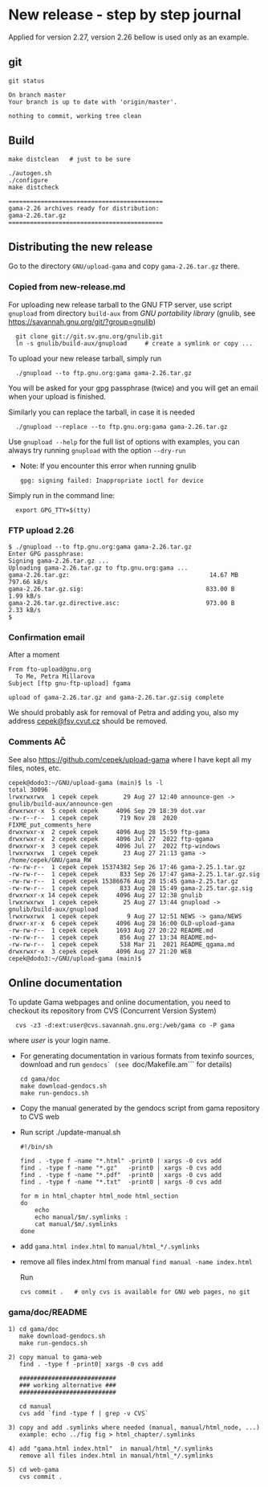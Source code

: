 # New release  - step by step journal

 Applied for version 2.27, version 2.26 bellow is used only as an example.

## git

    git status

    On branch master
    Your branch is up to date with 'origin/master'.

    nothing to commit, working tree clean


## Build 

```
make distclean   # just to be sure

./autogen.sh
./configure
make distcheck
```
```
===========================================
gama-2.26 archives ready for distribution: 
gama-2.26.tar.gz
===========================================
```

## Distributing the new release

Go to the directory ```GNU/upload-gama``` and copy ```gama-2.26.tar.gz``` there.

### Copied from new-release.md 

For uploading new release tarball to the GNU FTP server, use script
```gnupload``` from directory ```build-aux``` from *GNU
portability library* (gnulib, see
https://savannah.gnu.org/git/?group=gnulib)

      git clone git://git.sv.gnu.org/gnulib.git
      ln -s gnulib/build-aux/gnupload     # create a symlink or copy ...

To upload your new release tarball, simply run

      ./gnupload --to ftp.gnu.org:gama gama-2.26.tar.gz

You will be asked for your gpg passphrase (twice) and you will get
an email when your upload is finished.

Similarly you can replace the tarball, in case it is needed

      ./gnupload --replace --to ftp.gnu.org:gama gama-2.26.tar.gz

Use ```gnupload --help``` for the full list of options with examples, you
can always try running ```gnupload``` with the option ```--dry-run```

* Note: If you encounter this error when running gnulib

      gpg: signing failed: Inappropriate ioctl for device

Simply run in the command line:

      export GPG_TTY=$(tty)

### FTP upload 2.26

```
$ ./gnupload --to ftp.gnu.org:gama gama-2.26.tar.gz 
Enter GPG passphrase: 
Signing gama-2.26.tar.gz ...
Uploading gama-2.26.tar.gz to ftp.gnu.org:gama ...
gama-2.26.tar.gz:                                       14.67 MB  797.66 kB/s  
gama-2.26.tar.gz.sig:                                  833.00 B     1.99 kB/s  
gama-2.26.tar.gz.directive.asc:                        973.00 B     2.33 kB/s  
$ 
```
### Confirmation email

After a moment
```
From fto-upload@gnu.org
  To Me, Petra Millarova
Subject [ftp gnu-ftp-upload] fgama

upload of gama-2.26.tar.gz and gama-2.26.tar.gz.sig complete
```
We should probably ask for removal of Petra and adding you, 
also my address cepek@fsv.cvut.cz should be removed.


### Comments AČ

See also https://github.com/cepek/upload-gama where I have 
kept all my files, notes, etc. 

```
cepek@dodo3:~/GNU/upload-gama (main)$ ls -l
total 30096
lrwxrwxrwx  1 cepek cepek       29 Aug 27 12:40 announce-gen -> gnulib/build-aux/announce-gen
drwxrwxr-x  5 cepek cepek     4096 Sep 29 18:39 dot.var
-rw-r--r--  1 cepek cepek      719 Nov 28  2020 FIXME_put_comments_here
drwxrwxr-x  2 cepek cepek     4096 Aug 28 15:59 ftp-gama
drwxrwxr-x  2 cepek cepek     4096 Jul 27  2022 ftp-qgama
drwxrwxr-x  3 cepek cepek     4096 Jul 27  2022 ftp-windows
lrwxrwxrwx  1 cepek cepek       23 Aug 27 21:13 gama -> /home/cepek/GNU/gama_RW
-rw-rw-r--  1 cepek cepek 15374382 Sep 26 17:46 gama-2.25.1.tar.gz
-rw-rw-r--  1 cepek cepek      833 Sep 26 17:47 gama-2.25.1.tar.gz.sig
-rw-rw-r--  1 cepek cepek 15386676 Aug 28 15:45 gama-2.25.tar.gz
-rw-rw-r--  1 cepek cepek      833 Aug 28 15:49 gama-2.25.tar.gz.sig
drwxrwxr-x 14 cepek cepek     4096 Aug 27 12:38 gnulib
lrwxrwxrwx  1 cepek cepek       25 Aug 27 13:44 gnupload -> gnulib/build-aux/gnupload
lrwxrwxrwx  1 cepek cepek        9 Aug 27 12:51 NEWS -> gama/NEWS
drwxr-xr-x  6 cepek cepek     4096 Aug 28 16:00 OLD-upload-gama
-rw-rw-r--  1 cepek cepek     1693 Aug 27 20:22 README.md
-rw-rw-r--  1 cepek cepek      856 Aug 27 13:34 README.md~
-rw-rw-r--  1 cepek cepek      538 Mar 21  2021 README_qgama.md
drwxrwxr-x  3 cepek cepek     4096 Aug 27 21:20 WEB
cepek@dodo3:~/GNU/upload-gama (main)$ 
```

## Online documentation

<!-- ### Copied from new-release.md -->
<!--This is a nightmare! Hopefully the section `Version 2.26` bellow is OK.-->

To update Gama webpages and online documentation, you need to checkout
its repository from CVS (Concurrent Version System)

      cvs -z3 -d:ext:user@cvs.savannah.gnu.org:/web/gama co -P gama

where *user* is your login name.

* For generating documentation in various formats from texinfo sources,
  download and run ```gendocs` (see ```doc/Makefile.am``` for details)

      cd gama/doc
      make download-gendocs.sh
      make run-gendocs.sh

* Copy the manual generated by the gendocs script from gama
  repository to CVS web

* Run script
      ./update-manual.sh

      #!/bin/sh

      find . -type f -name "*.html" -print0 | xargs -0 cvs add
      find . -type f -name "*.gz"   -print0 | xargs -0 cvs add
      find . -type f -name "*.pdf"  -print0 | xargs -0 cvs add
      find . -type f -name "*.txt"  -print0 | xargs -0 cvs add

      for m in html_chapter html_node html_section
      do
          echo
          echo manual/$m/.symlinks :
          cat manual/$m/.symlinks
      done

* add ```gama.html index.html``` to ```manual/html_*/.symlinks```

* remove all files index.html from manual ```find manual -name index.html```

  Run

      cvs commit .   # only cvs is available for GNU web pages, no git

<!-- ### Version 2.26

Here is what I did today:

```
cd ~/GNU/upload-gama/WEB/gama (main)$ 
```

```
cat update-manual.sh 
#!/bin/sh

find . -type f -name "*.html" -print0 | xargs -0 cvs add
find . -type f -name "*.gz"   -print0 | xargs -0 cvs add
find . -type f -name "*.pdf"  -print0 | xargs -0 cvs add
find . -type f -name "*.txt"  -print0 | xargs -0 cvs add

for m in html_chapter html_node html_section
do
    echo
    echo manual/$m/.symlinks :
    cat manual/$m/.symlinks
done
```

```
./update-manual.sh 
sv_membersh is part of Savane.
In order to download the corresponding source code of Savane, run

  rsync -avz --cvs-exclude cepek@cvs.savannah.nongnu.org:/opt/src/savane .

cvs add: `./gama.html' already exists, with version number 1.181
cvs add: `./qgama/temp.html' already exists, with version number 1.33
cvs add: `./qgama/qgama.html' already exists, with version number 1.40
cvs add: `./xml/ellipsoids.html' already exists, with version number 1.7
cvs add: `./manual/html_section/Glossary.html' already exists, with version number 1.6

************* MANY LINES SKIPPED  *********************

cvs add: `./fig/obsdata-fig.pdf' already exists, with version number 1.1
cvs add: `./manual/gama.pdf' already exists, with version number 1.48
sv_membersh is part of Savane.
In order to download the corresponding source code of Savane, run

  rsync -avz --cvs-exclude cepek@cvs.savannah.nongnu.org:/opt/src/savane .

cvs add: `./fig/obsdata-fig.txt' already exists, with version number 1.1
cvs add: `./fig/gama-local-adj-ellipse-g.txt' already exists, with version number 1.1
cvs add: `./fig/xyz2blh-fig.txt' already exists, with version number 1.1
cvs add: `./fig/gama-local-input-example.txt' already exists, with version number 1.1
cvs add: `./manual/gama.txt' already exists, with version number 1.44

manual/html_chapter/.symlinks :
../../fig fig
gama.html index.html

manual/html_node/.symlinks :
../../fig fig
gama.html index.html

manual/html_section/.symlinks :
../../fig fig
gama.html index.html
```

```
* add ```gama.html index.html``` to ```manual/html_*/.symlinks```

* remove all files index.html from manual ```find manual -name index.html```

  Run

  cvs commit .   # only cvs is available for GNU web pages, no git
```

```
cepek@dodo3:~/GNU/upload-gama/WEB/gama (main)$ find manual/ -name index.html
manual/html_section/index.html
manual/html_node/index.html
manual/index.html
manual/html_chapter/index.html
cepek@dodo3:~/GNU/upload-gama/WEB/gama (main)$ 
cepek@dodo3:~/GNU/upload-gama/WEB/gama (main)$ rm `find manual/ -name index.html`
cepek@dodo3:~/GNU/upload-gama/WEB/gama (main)$ 
```

```
cvs commit .
cvs commit: Examining .
cvs commit: Examining fig
cvs commit: Examining manual
cvs commit: Examining manual/html_chapter
cvs commit: Examining manual/html_node
cvs commit: Examining manual/html_section
cvs commit: Examining qgama
cvs commit: Examining xml
```

THE MANUAL WAS NOT UPDATED TO VERSION 2.26 !!!

Mea culpa, mea culpa maxima
```
-->

### gama/doc/README

````
1) cd gama/doc
   make download-gendocs.sh 
   make run-gendocs.sh
   
2) copy manual to gama-web
   find . -type f -print0| xargs -0 cvs add

   ###########################
   ### working alternative ###
   ###########################

   cd manual
   cvs add `find -type f | grep -v CVS`

3) copy and add .symlinks where needed (manual, manual/html_node, ...)
   example: echo ../fig fig > html_chapter/.symlinks

4) add "gama.html index.html"  in manual/html_*/.symlinks
   remove all files index.html in manual/html_*/.symlinks

5) cd web-gama
   cvs commit .
````

<!-- After repeating the previous steps manual on the web is the version 2.26.-->
